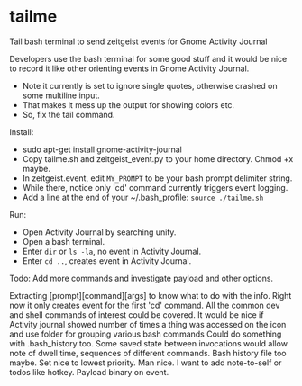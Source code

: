 tailme
======

Tail bash terminal to send zeitgeist events for Gnome Activity Journal


Developers use the bash terminal for some good stuff and it would be nice to record it like other orienting events in Gnome Activity Journal.
* Note it currently is set to ignore single quotes, otherwise crashed on some multiline input.
* That makes it mess up the output for showing colors etc.
* So, fix the tail command.

Install:
* sudo apt-get install gnome-activity-journal
* Copy tailme.sh and zeitgeist_event.py to your home directory. Chmod +x maybe.
* In zeitgeist.event, edit `MY_PROMPT` to be your bash prompt delimiter string.
* While there, notice only 'cd' command currently triggers event logging.
* Add a line at the end of your ~/.bash_profile: `source ./tailme.sh`

Run:
* Open Activity Journal by searching unity.
* Open a bash terminal.
* Enter `dir` or `ls -la`, no event in Activity Journal.
* Enter `cd ..`, creates event in Activity Journal. 

Todo: Add more commands and investigate payload and other options.

Extracting [prompt][command][args] to know what to do with the info.
Right now it only creates event for the first 'cd' command.
All the common dev and shell commands of interest could be covered.
It would be nice if Activity journal showed number of times a thing was accessed on the icon and use folder for grouping various bash commands Could do something with .bash_history too.
Some saved state between invocations would allow note of dwell time, sequences of different commands. Bash history file too maybe.
Set nice to lowest priority. Man nice.
I want to add note-to-self or todos like hotkey. Payload binary on event.
